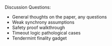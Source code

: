 Discussion Questions:

- General thoughts on the paper, any questions
- Weak synchrony assumptions
- Safety proof walkthrough
- Timeout logic pathological cases
- Tendermint finality gadget
